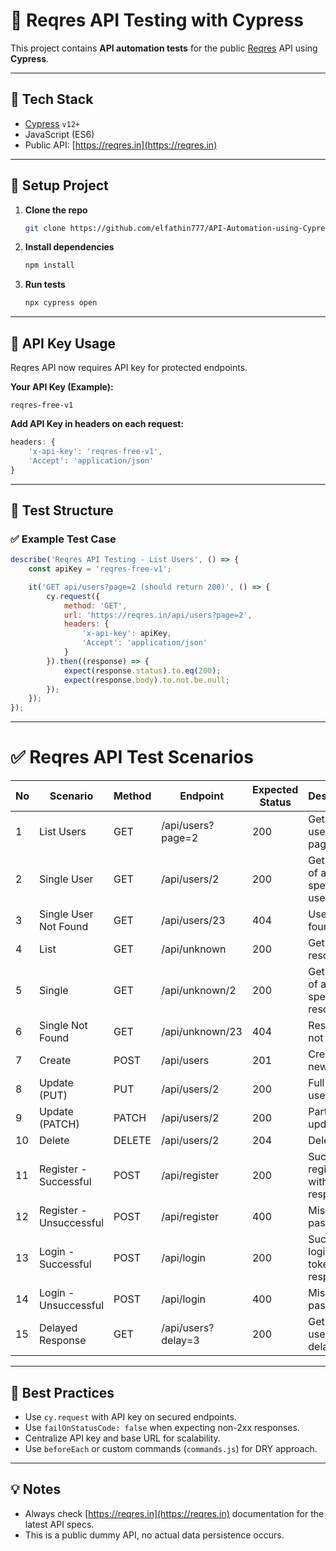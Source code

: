 # 📘 Reqres API Testing with Cypress

This project contains **API automation tests** for the public [Reqres](https://reqres.in/) API using **Cypress**.

---

## 🔧 Tech Stack

* [Cypress](https://www.cypress.io/) `v12+`
* JavaScript (ES6)
* Public API: [https://reqres.in](https://reqres.in)

---

## 🚀 Setup Project

1. **Clone the repo**

   ```bash
   git clone https://github.com/elfathin777/API-Automation-using-Cypress.git
   ```

2. **Install dependencies**

   ```bash
   npm install
   ```

3. **Run tests**

   ```bash
   npx cypress open
   ```

---

## 🔑 API Key Usage

Reqres API now requires API key for protected endpoints.

**Your API Key (Example):**

```
reqres-free-v1
```

**Add API Key in headers on each request:**

```javascript
headers: {
    'x-api-key': 'reqres-free-v1',
    'Accept': 'application/json'
}
```

---

## 📄 Test Structure

### ✅ Example Test Case

```javascript
describe('Reqres API Testing - List Users', () => {
    const apiKey = 'reqres-free-v1';

    it('GET api/users?page=2 (should return 200)', () => {
        cy.request({
            method: 'GET',
            url: 'https://reqres.in/api/users?page=2',
            headers: {
                'x-api-key': apiKey,
                'Accept': 'application/json'
            }
        }).then((response) => {
            expect(response.status).to.eq(200);
            expect(response.body).to.not.be.null;
        });
    });
});
```

---

# ✅ Reqres API Test Scenarios

| No | Scenario                    | Method | Endpoint           | Expected Status | Description                                 |
| -- | --------------------------- | ------ | ------------------ | --------------- | ------------------------------------------- |
| 1  | List Users                  | GET    | /api/users?page=2  | 200             | Get list of users on page 2                 |
| 2  | Single User                 | GET    | /api/users/2       | 200             | Get details of a specific user              |
| 3  | Single User Not Found       | GET    | /api/users/23      | 404             | User not found                              |
| 4  | List <resource>             | GET    | /api/unknown       | 200             | Get list of resources                       |
| 5  | Single <resource>           | GET    | /api/unknown/2     | 200             | Get details of a specific resource          |
| 6  | Single <resource> Not Found | GET    | /api/unknown/23    | 404             | Resource not found                          |
| 7  | Create                      | POST   | /api/users         | 201             | Create a new user                           |
| 8  | Update (PUT)                | PUT    | /api/users/2       | 200             | Full update user                            |
| 9  | Update (PATCH)              | PATCH  | /api/users/2       | 200             | Partial update user                         |
| 10 | Delete                      | DELETE | /api/users/2       | 204             | Delete user                                 |
| 11 | Register - Successful       | POST   | /api/register      | 200             | Successful registration with token response |
| 12 | Register - Unsuccessful     | POST   | /api/register      | 400             | Missing password                            |
| 13 | Login - Successful          | POST   | /api/login         | 200             | Successful login with token response        |
| 14 | Login - Unsuccessful        | POST   | /api/login         | 400             | Missing password                            |
| 15 | Delayed Response            | GET    | /api/users?delay=3 | 200             | Get list of users with delay                |


---

## 🧪 Best Practices

* Use `cy.request` with API key on secured endpoints.
* Use `failOnStatusCode: false` when expecting non-2xx responses.
* Centralize API key and base URL for scalability.
* Use `beforeEach` or custom commands (`commands.js`) for DRY approach.

---

## 💡 Notes

* Always check [https://reqres.in](https://reqres.in) documentation for the latest API specs.
* This is a public dummy API, no actual data persistence occurs.

